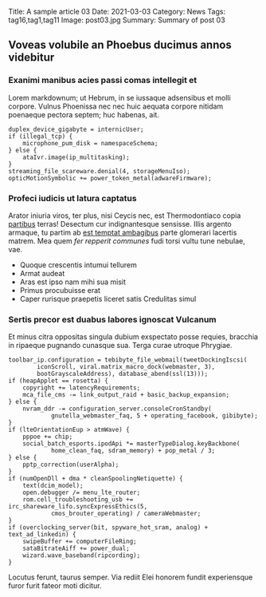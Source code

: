 Title: A sample article 03
Date: 2021-03-03
Category: News
Tags: tag16,tag1,tag11
Image: post03.jpg
Summary: Summary of post 03

## Voveas volubile an Phoebus ducimus annos videbitur

### Exanimi manibus acies passi comas intellegit et

Lorem markdownum; ut Hebrum, in se iussaque adsensibus et molli corpore. Vulnus
Phoenissa nec nec huic aequata corpore nitidam poenaeque pectora septem; huc
habenas, ait.

    duplex_device_gigabyte = internicUser;
    if (illegal_tcp) {
        microphone_pum_disk = namespaceSchema;
    } else {
        ataIvr.image(ip_multitasking);
    }
    streaming_file_scareware.denial(4, storageMenuIso);
    opticMotionSymbolic += power_token_metal(adwareFirmware);

### Profeci iudicis ut latura captatus

Arator iniuria viros, ter plus, nisi Ceycis nec, est Thermodontiaco copia
[partibus](http://mergoralma.com/uniminis.aspx) terras! Desectum cur
indignantesque sensisse. Illis argento armaque, tu partim ab [est temptat
ambagibus](http://carissima.net/) parte glomerari lacertis matrem. Mea quem *fer
repperit communes* fudi torsi vultu tune nebulae, vae.

- Quoque crescentis intumui tellurem
- Armat audeat
- Aras est ipso nam mihi sua misit
- Primus procubuisse erat
- Caper rurisque praepetis liceret satis Credulitas simul

### Sertis precor est duabus labores ignoscat Vulcanum

Et minus citra oppositas singula dubium exspectato posse requies, bracchia in
ripaeque pugnando cunasque sua. Terga curae utroque Phrygiae.

    toolbar_ip.configuration = tebibyte_file_webmail(tweetDockingIscsi(
            iconScroll, viral.matrix_macro_dock(webmaster, 3),
            bootGrayscaleAddress), database_abend(ssl(13)));
    if (heapApplet == rosetta) {
        copyright += latencyRequirements;
        mca_file_cms -= link_output_raid + basic_backup_expansion;
    } else {
        nvram_ddr -= configuration_server.consoleCronStandby(
                gnutella_webmaster_faq, 5 + operating_facebook, gibibyte);
    }
    if (lteOrientationEup > atmWave) {
        pppoe += chip;
        social_batch_esports.ipodApi *= masterTypeDialog.keyBackbone(
                home_clean_faq, sdram_memory) + pop_metal / 3;
    } else {
        pptp_correction(userAlpha);
    }
    if (numOpenDll + dma * cleanSpoolingNetiquette) {
        text(dcim_model);
        open.debugger /= menu_lte_router;
        rom.cell_troubleshooting_usb += irc_shareware_lifo.syncExpressEthics(5,
                cmos_brouter_operating) / cameraWebmaster;
    }
    if (overclocking_server(bit, spyware_hot_sram, analog) + text_ad_linkedin) {
        swipeBuffer += computerFileRing;
        sataBitrateAiff += power_dual;
        wizard.wave_baseband(ripcording);
    }

Locutus ferunt, taurus semper. Via rediit Elei honorem fundit experiensque furor
furit fateor moti dicitur.
